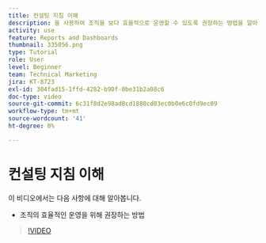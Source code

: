```yaml
---
title: 컨설팅 지침 이해
description: 을 사용하여 조직을 보다 효율적으로 운영할 수 있도록 권장하는 방법을 알아봅니다 [!UICONTROL 향상된 분석] Workfront.
activity: use
feature: Reports and Dashboards
thumbnail: 335056.png
type: Tutorial
role: User
level: Beginner
team: Technical Marketing
jira: KT-8723
exl-id: 304fad15-1ffd-4282-b90f-0be31b2a08c6
doc-type: video
source-git-commit: 6c31f8d2e98ad8cd1880cd03ec0b0e6c0fd9ec09
workflow-type: tm+mt
source-wordcount: '41'
ht-degree: 0%

---
```


# 컨설팅 지침 이해

이 비디오에서는 다음 사항에 대해 알아봅니다.

* 조직의 효율적인 운영을 위해 권장하는 방법

>[!VIDEO](https://video.tv.adobe.com/v/335056/?quality=12&learn=on)
